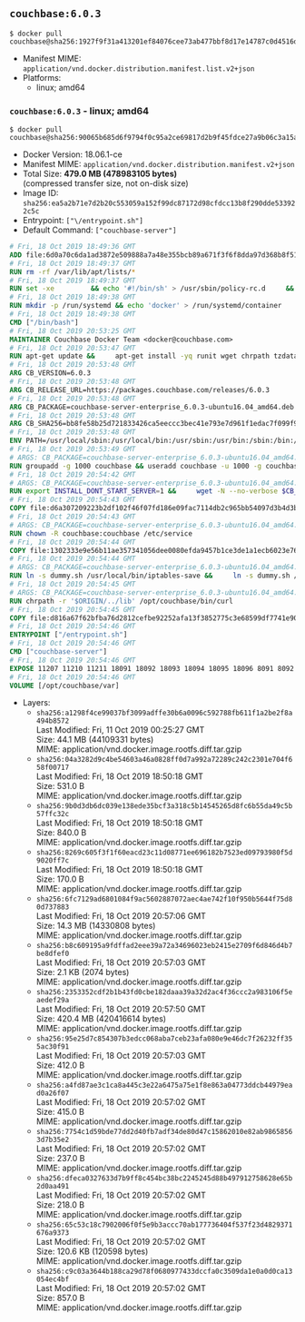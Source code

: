 ## `couchbase:6.0.3`

```console
$ docker pull couchbase@sha256:1927f9f31a413201ef84076cee73ab477bbf8d17e14787c0d4516d181bf8f4e8
```

-	Manifest MIME: `application/vnd.docker.distribution.manifest.list.v2+json`
-	Platforms:
	-	linux; amd64

### `couchbase:6.0.3` - linux; amd64

```console
$ docker pull couchbase@sha256:90065b685d6f9794f0c95a2ce69817d2b9f45fdce27a9b06c3a15abd2aa6847e
```

-	Docker Version: 18.06.1-ce
-	Manifest MIME: `application/vnd.docker.distribution.manifest.v2+json`
-	Total Size: **479.0 MB (478983105 bytes)**  
	(compressed transfer size, not on-disk size)
-	Image ID: `sha256:ea5a2b71e7d2b20c553059a152f99dc87172d98cfdcc13b8f290dde533922c5c`
-	Entrypoint: `["\/entrypoint.sh"]`
-	Default Command: `["couchbase-server"]`

```dockerfile
# Fri, 18 Oct 2019 18:49:36 GMT
ADD file:6d0a70c6da1ad3872e509888a7a48e355bcb89a671f3f6f8dda97d368b8f51e9 in / 
# Fri, 18 Oct 2019 18:49:37 GMT
RUN rm -rf /var/lib/apt/lists/*
# Fri, 18 Oct 2019 18:49:37 GMT
RUN set -xe 		&& echo '#!/bin/sh' > /usr/sbin/policy-rc.d 	&& echo 'exit 101' >> /usr/sbin/policy-rc.d 	&& chmod +x /usr/sbin/policy-rc.d 		&& dpkg-divert --local --rename --add /sbin/initctl 	&& cp -a /usr/sbin/policy-rc.d /sbin/initctl 	&& sed -i 's/^exit.*/exit 0/' /sbin/initctl 		&& echo 'force-unsafe-io' > /etc/dpkg/dpkg.cfg.d/docker-apt-speedup 		&& echo 'DPkg::Post-Invoke { "rm -f /var/cache/apt/archives/*.deb /var/cache/apt/archives/partial/*.deb /var/cache/apt/*.bin || true"; };' > /etc/apt/apt.conf.d/docker-clean 	&& echo 'APT::Update::Post-Invoke { "rm -f /var/cache/apt/archives/*.deb /var/cache/apt/archives/partial/*.deb /var/cache/apt/*.bin || true"; };' >> /etc/apt/apt.conf.d/docker-clean 	&& echo 'Dir::Cache::pkgcache ""; Dir::Cache::srcpkgcache "";' >> /etc/apt/apt.conf.d/docker-clean 		&& echo 'Acquire::Languages "none";' > /etc/apt/apt.conf.d/docker-no-languages 		&& echo 'Acquire::GzipIndexes "true"; Acquire::CompressionTypes::Order:: "gz";' > /etc/apt/apt.conf.d/docker-gzip-indexes 		&& echo 'Apt::AutoRemove::SuggestsImportant "false";' > /etc/apt/apt.conf.d/docker-autoremove-suggests
# Fri, 18 Oct 2019 18:49:38 GMT
RUN mkdir -p /run/systemd && echo 'docker' > /run/systemd/container
# Fri, 18 Oct 2019 18:49:38 GMT
CMD ["/bin/bash"]
# Fri, 18 Oct 2019 20:53:25 GMT
MAINTAINER Couchbase Docker Team <docker@couchbase.com>
# Fri, 18 Oct 2019 20:53:47 GMT
RUN apt-get update &&     apt-get install -yq runit wget chrpath tzdata     lsof lshw sysstat net-tools numactl python-httplib2 &&     apt-get autoremove && apt-get clean &&     rm -rf /var/lib/apt/lists/* /tmp/* /var/tmp/*
# Fri, 18 Oct 2019 20:53:48 GMT
ARG CB_VERSION=6.0.3
# Fri, 18 Oct 2019 20:53:48 GMT
ARG CB_RELEASE_URL=https://packages.couchbase.com/releases/6.0.3
# Fri, 18 Oct 2019 20:53:48 GMT
ARG CB_PACKAGE=couchbase-server-enterprise_6.0.3-ubuntu16.04_amd64.deb
# Fri, 18 Oct 2019 20:53:48 GMT
ARG CB_SHA256=bb8fe58b25d721833426ca5eeccc3bec41e793e7d961f1edac7f099f98345be8
# Fri, 18 Oct 2019 20:53:48 GMT
ENV PATH=/usr/local/sbin:/usr/local/bin:/usr/sbin:/usr/bin:/sbin:/bin:/opt/couchbase/bin:/opt/couchbase/bin/tools:/opt/couchbase/bin/install
# Fri, 18 Oct 2019 20:53:49 GMT
# ARGS: CB_PACKAGE=couchbase-server-enterprise_6.0.3-ubuntu16.04_amd64.deb CB_RELEASE_URL=https://packages.couchbase.com/releases/6.0.3 CB_SHA256=bb8fe58b25d721833426ca5eeccc3bec41e793e7d961f1edac7f099f98345be8 CB_VERSION=6.0.3
RUN groupadd -g 1000 couchbase && useradd couchbase -u 1000 -g couchbase -M
# Fri, 18 Oct 2019 20:54:42 GMT
# ARGS: CB_PACKAGE=couchbase-server-enterprise_6.0.3-ubuntu16.04_amd64.deb CB_RELEASE_URL=https://packages.couchbase.com/releases/6.0.3 CB_SHA256=bb8fe58b25d721833426ca5eeccc3bec41e793e7d961f1edac7f099f98345be8 CB_VERSION=6.0.3
RUN export INSTALL_DONT_START_SERVER=1 &&     wget -N --no-verbose $CB_RELEASE_URL/$CB_PACKAGE &&     echo "$CB_SHA256  $CB_PACKAGE" | sha256sum -c - &&     dpkg -i ./$CB_PACKAGE && rm -f ./$CB_PACKAGE
# Fri, 18 Oct 2019 20:54:43 GMT
COPY file:d6a307209223b2df102f46f07fd186e09fac7114db2c965bb54097d3b4d3b989 in /etc/service/couchbase-server/run 
# Fri, 18 Oct 2019 20:54:43 GMT
# ARGS: CB_PACKAGE=couchbase-server-enterprise_6.0.3-ubuntu16.04_amd64.deb CB_RELEASE_URL=https://packages.couchbase.com/releases/6.0.3 CB_SHA256=bb8fe58b25d721833426ca5eeccc3bec41e793e7d961f1edac7f099f98345be8 CB_VERSION=6.0.3
RUN chown -R couchbase:couchbase /etc/service
# Fri, 18 Oct 2019 20:54:44 GMT
COPY file:1302333e9e56b11ae357341056dee0080efda9457b1ce3de1a1ecb6023e760ae in /usr/local/bin/ 
# Fri, 18 Oct 2019 20:54:44 GMT
# ARGS: CB_PACKAGE=couchbase-server-enterprise_6.0.3-ubuntu16.04_amd64.deb CB_RELEASE_URL=https://packages.couchbase.com/releases/6.0.3 CB_SHA256=bb8fe58b25d721833426ca5eeccc3bec41e793e7d961f1edac7f099f98345be8 CB_VERSION=6.0.3
RUN ln -s dummy.sh /usr/local/bin/iptables-save &&     ln -s dummy.sh /usr/local/bin/lvdisplay &&     ln -s dummy.sh /usr/local/bin/vgdisplay &&     ln -s dummy.sh /usr/local/bin/pvdisplay
# Fri, 18 Oct 2019 20:54:45 GMT
# ARGS: CB_PACKAGE=couchbase-server-enterprise_6.0.3-ubuntu16.04_amd64.deb CB_RELEASE_URL=https://packages.couchbase.com/releases/6.0.3 CB_SHA256=bb8fe58b25d721833426ca5eeccc3bec41e793e7d961f1edac7f099f98345be8 CB_VERSION=6.0.3
RUN chrpath -r '$ORIGIN/../lib' /opt/couchbase/bin/curl
# Fri, 18 Oct 2019 20:54:45 GMT
COPY file:d816a67f62bfba76d2812cefbe92252afa13f3852775c3e68599df7741e90cb7 in / 
# Fri, 18 Oct 2019 20:54:46 GMT
ENTRYPOINT ["/entrypoint.sh"]
# Fri, 18 Oct 2019 20:54:46 GMT
CMD ["couchbase-server"]
# Fri, 18 Oct 2019 20:54:46 GMT
EXPOSE 11207 11210 11211 18091 18092 18093 18094 18095 18096 8091 8092 8093 8094 8095 8096
# Fri, 18 Oct 2019 20:54:46 GMT
VOLUME [/opt/couchbase/var]
```

-	Layers:
	-	`sha256:a1298f4ce99037bf3099adffe30b6a0096c592788fb611f1a2be2f8a494b8572`  
		Last Modified: Fri, 11 Oct 2019 00:25:27 GMT  
		Size: 44.1 MB (44109331 bytes)  
		MIME: application/vnd.docker.image.rootfs.diff.tar.gzip
	-	`sha256:04a3282d9c4be54603a46a0828ff0d7a992a72289c242c2301e704f658f00717`  
		Last Modified: Fri, 18 Oct 2019 18:50:18 GMT  
		Size: 531.0 B  
		MIME: application/vnd.docker.image.rootfs.diff.tar.gzip
	-	`sha256:9b0d3db6dc039e138ede35bcf3a318c5b14545265d8fc6b55da49c5b57ffc32c`  
		Last Modified: Fri, 18 Oct 2019 18:50:18 GMT  
		Size: 840.0 B  
		MIME: application/vnd.docker.image.rootfs.diff.tar.gzip
	-	`sha256:8269c605f3f1f60eacd23c11d08771ee696182b7523ed09793980f5d9020ff7c`  
		Last Modified: Fri, 18 Oct 2019 18:50:18 GMT  
		Size: 170.0 B  
		MIME: application/vnd.docker.image.rootfs.diff.tar.gzip
	-	`sha256:6fc7129ad6801084f9ac5602887072aec4ae742f10f950b5644f75d80d737883`  
		Last Modified: Fri, 18 Oct 2019 20:57:06 GMT  
		Size: 14.3 MB (14330808 bytes)  
		MIME: application/vnd.docker.image.rootfs.diff.tar.gzip
	-	`sha256:b8c609195a9fdffad2eee39a72a34696023eb2415e2709f6d846d4b7be8dfef0`  
		Last Modified: Fri, 18 Oct 2019 20:57:03 GMT  
		Size: 2.1 KB (2074 bytes)  
		MIME: application/vnd.docker.image.rootfs.diff.tar.gzip
	-	`sha256:2353352cdf2b1b43fd0cbe182daaa39a32d2ac4f36ccc2a983106f5eaedef29a`  
		Last Modified: Fri, 18 Oct 2019 20:57:50 GMT  
		Size: 420.4 MB (420416614 bytes)  
		MIME: application/vnd.docker.image.rootfs.diff.tar.gzip
	-	`sha256:95e25d7c854307b3edcc068aba7ceb23afa080e9e46dc7f26232ff355ac30f91`  
		Last Modified: Fri, 18 Oct 2019 20:57:03 GMT  
		Size: 412.0 B  
		MIME: application/vnd.docker.image.rootfs.diff.tar.gzip
	-	`sha256:a4fd87ae3c1ca8a445c3e22a6475a75e1f8e863a04773ddcb44979ead0a26f07`  
		Last Modified: Fri, 18 Oct 2019 20:57:02 GMT  
		Size: 415.0 B  
		MIME: application/vnd.docker.image.rootfs.diff.tar.gzip
	-	`sha256:7754c1d59bde77dd2d40fb7adf34de80d47c15862010e82ab98658563d7b35e2`  
		Last Modified: Fri, 18 Oct 2019 20:57:02 GMT  
		Size: 237.0 B  
		MIME: application/vnd.docker.image.rootfs.diff.tar.gzip
	-	`sha256:dfeca0327633d7b9ff8c454bc38bc2245245d88b497912758628e65b2d0aa491`  
		Last Modified: Fri, 18 Oct 2019 20:57:02 GMT  
		Size: 218.0 B  
		MIME: application/vnd.docker.image.rootfs.diff.tar.gzip
	-	`sha256:65c53c18c7902006f0f5e9b3accc70ab177736404f537f23d4829371676a9373`  
		Last Modified: Fri, 18 Oct 2019 20:57:02 GMT  
		Size: 120.6 KB (120598 bytes)  
		MIME: application/vnd.docker.image.rootfs.diff.tar.gzip
	-	`sha256:c9c03a3644b188ca29d78f0680977433dccfa0c3509da1e0a0d0ca13054ec4bf`  
		Last Modified: Fri, 18 Oct 2019 20:57:02 GMT  
		Size: 857.0 B  
		MIME: application/vnd.docker.image.rootfs.diff.tar.gzip
